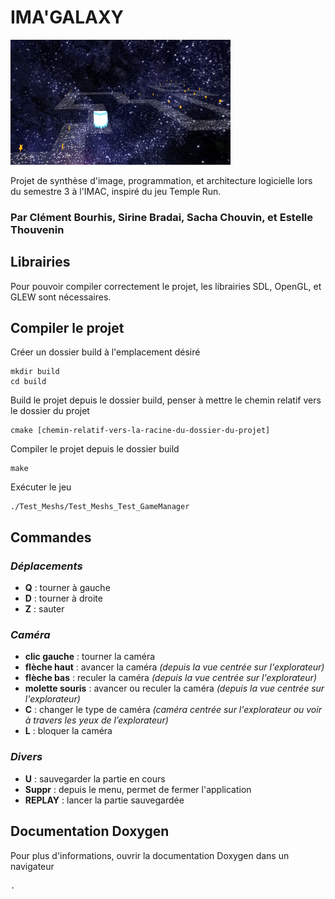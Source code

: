 # IMA'GALAXY


<img height="200" src="./images/imagalaxy-readme.png">

Projet de synthèse d'image, programmation, et architecture logicielle lors du semestre 3 à l'IMAC, inspiré du jeu Temple Run.

### **Par Clément Bourhis, Sirine Bradai, Sacha Chouvin, et Estelle Thouvenin**

## Librairies
Pour pouvoir compiler correctement le projet, les librairies SDL, OpenGL, et GLEW sont nécessaires.

## Compiler le projet
Créer un dossier build à l'emplacement désiré
```
mkdir build
cd build
```

Build le projet depuis le dossier build, penser à mettre le chemin relatif vers le dossier du projet
```
cmake [chemin-relatif-vers-la-racine-du-dossier-du-projet]
```

Compiler le projet depuis le dossier build
```
make
```

Exécuter le jeu
```
./Test_Meshs/Test_Meshs_Test_GameManager
```

## Commandes
### ***Déplacements***
- **Q** : tourner à gauche
- **D** : tourner à droite
- **Z** : sauter

### ***Caméra***
- **clic gauche** : tourner la caméra
- **flèche haut** : avancer la caméra *(depuis la vue centrée sur l'explorateur)*
- **flèche bas** : reculer la caméra *(depuis la vue centrée sur l'explorateur)*
- **molette souris** : avancer ou reculer la caméra *(depuis la vue centrée sur l'explorateur)*
- **C** : changer le type de caméra *(caméra centrée sur l'explorateur ou voir à travers les yeux de l’explorateur)*
- **L** : bloquer la caméra

### ***Divers***
- **U** : sauvegarder la partie en cours
- **Suppr** : depuis le menu, permet de fermer l'application
- **REPLAY** : lancer la partie sauvegardée


## Documentation Doxygen
Pour plus d'informations, ouvrir la documentation Doxygen dans un navigateur
```
.
```